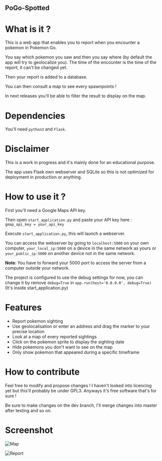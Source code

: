 PoGo-Spotted
-------------

What is it ?
============

This is a web app that enables you to report when you encounter a
pokemon in Pokemon Go.

You say which pokemon you saw and then you say where (by default the
app will try to geolocalize you). The time of the encounter is the time
of the report, it can't be changed yet.

Then your report is added to a database.

You can then consult a map to see every spawnpoints !

In next releases you'll be able to filter the result to display on the map.

Dependencies
==============

You'll need `python3` and `Flask`.

Disclaimer
==========

This is a work in progress and it's mainly done for an educational
purpose.

The app uses Flask own webserver and SQLite so this is not optimized
for deployment in production or anything.

How to use it ?
=================

First you'll need a Google Maps API key.

Then open `start_application.py` and paste your API key here :
`gmap_api_key = your_api_key`

Execute `start_application.py`, this will launch a webserver.

You can access the webserver by going to `localhost:5000` on your own
computer, `your_local_ip:5000` on a device in the same network
as yours or `your_public_ip:5000` on another device not in the same
network.

**Note**: You have to forward your 5000 port to access the server from a computer outside your network.

The project is configured to use the debug settings for now, you can
change it by remove `debug=True` in `app.run(host='0.0.0.0', debug=True)` (It's inside start_application.py)

Features
=========

* Report pokemon sighting
* Use geolocalisation or enter an address and drag the marker to your precise location
* Look at a map of every reported sightings
* Click on the pokemon sprite to display the sighting date
* Hide pokemons you don't want to see on the map
* Only show pokemon that appeared during a specific timeframe


How to contribute
===================

Feel free to modify and propose changes ! I haven't looked into 
licencing yet but this'll probably be under GPL3. Anyways it's free
software that's for sure !

Be sure to make changes on the dev branch, I'll merge changes into 
master after testing and so on.

Screenshot
==========

![Map](https://lh4.googleusercontent.com/6t33Yet1mEZamSonR-DZnc5gTs5zD0Lhwqpd7cdJwjK-n52mJ96NlZymW97M7DhriiN2GYMxEeRfB3Y=w1280-h880)

![Report](https://lh4.googleusercontent.com/YTSIwjtJP_opZ5TURU9xw3_oDqCVfVCTrZ0vQRjinQKxt1BejsQ45giKoF8c_kYNFHvCDjZCx8bexJs=w1280-h880)

